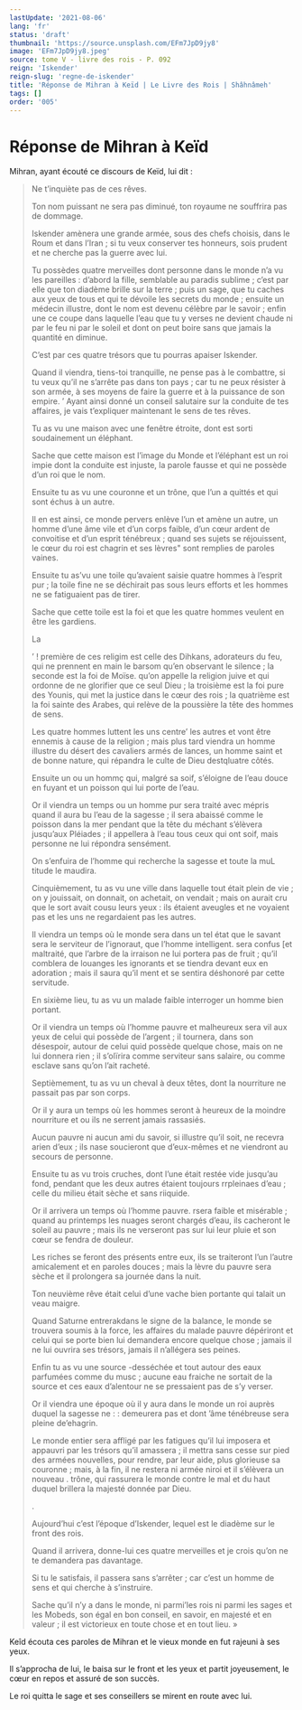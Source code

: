 ```yaml
---
lastUpdate: '2021-08-06'
lang: 'fr'
status: 'draft'
thumbnail: 'https://source.unsplash.com/EFm7JpD9jy8'
image: 'EFm7JpD9jy8.jpeg'
source: tome V - livre des rois - P. 092
reign: 'Iskender'
reign-slug: 'regne-de-iskender'
title: 'Réponse de Mihran à Keïd | Le Livre des Rois | Shâhnâmeh'
tags: []
order: '005'
---
```


<!-- LTeX: language=fr -->

# Réponse de Mihran à Keïd

Mihran, ayant écouté ce discours de Keïd, lui dit :

> Ne t’inquiète pas de ces rêves.
>
> Ton nom puissant ne sera pas diminué, ton royaume ne souffrira pas de dommage.
>
> Iskender amènera une grande armée, sous des chefs choisis, dans le Roum et dans l’Iran ; si tu veux conserver tes honneurs, sois prudent et ne cherche pas la guerre avec lui.
>
> Tu possèdes quatre merveilles dont personne dans le monde n’a vu les pareilles : d’abord la fille, semblable au paradis sublime ; c’est par elle que ton diadème brille sur la terre ; puis un sage, que tu caches aux yeux de tous et qui te dévoile les secrets du monde ; ensuite un médecin illustre, dont le nom est devenu célèbre par le savoir ; enfin une ce coupe dans laquelle l’eau que tu y verses ne devient chaude ni par le feu ni par le soleil et dont on peut boire sans que jamais la quantité en diminue.
>
> C’est par ces quatre trésors que tu pourras apaiser Iskender.
>
> Quand il viendra, tiens-toi tranquille, ne pense pas à le combattre, si tu veux qu’il ne s’arrête pas dans ton pays ; car tu ne peux résister à son armée, à ses moyens de faire la guerre et à la puissance de son empire.
’ Ayant ainsi donné un conseil salutaire sur la conduite de tes affaires, je vais t’expliquer maintenant le sens de tes rêves.
>
> Tu as vu une maison avec une fenêtre étroite, dont est sorti soudainement un éléphant.
>
> Sache que cette maison est l’image du Monde et l’éléphant est un roi impie dont la conduite est injuste, la parole fausse et qui ne possède d’un roi que le nom.
>
> Ensuite tu as vu une couronne et un trône, que l’un a quittés et qui sont échus à un autre.
>
> Il en est ainsi, ce monde pervers enlève l’un et amène un autre, un homme d’une âme vile et d’un corps faible, d’un cœur ardent de convoitise et d’un esprit ténébreux ; quand ses sujets se réjouissent, le cœur du roi est chagrin et ses lèvres" sont remplies de paroles vaines.
>
> Ensuite tu as’vu une toile qu’avaient saisie quatre hommes à l’esprit pur ; la toile fine ne se déchirait pas sous leurs efforts et les hommes ne se fatiguaient pas de tirer.
>
> Sache que cette toile est la foi et que les quatre hommes veulent en être les gardiens.
>
> La
>
> ’ !
première de ces religim est celle des Dihkans, adorateurs du feu, qui ne prennent en main le barsom qu’en observant le silence ; la seconde est la foi de Moïse. qu’on appelle la religion juive et qui ordonne de ne glorifier que ce seul Dieu ; la troisième est la foi pure des Younis, qui met la justice dans le cœur des rois ; la quatrième est la foi sainte des Arabes, qui relève de la poussière la tête des hommes de sens.
>
> Les quatre hommes luttent les uns centre’ les autres et vont être ennemis à cause de la religion ; mais plus tard viendra un homme illustre du désert des cavaliers armés de lances, un homme saint et de bonne nature, qui répandra le culte de Dieu destqluatre côtés.
>
> Ensuite un ou un hommç
qui, malgré sa soif, s’éloigne de l’eau douce en fuyant et un poisson qui lui porte de l’eau.
>
> Or il viendra un temps ou un homme pur sera traité avec mépris quand il aura bu l’eau de la sagesse ; il sera abaissé comme le poisson dans la mer pendant que la tête du méchant s’élèvera jusqu’aux Pléiades ; il appellera à l’eau tous ceux qui ont soif, mais personne ne lui répondra sensément.
>
> On s’enfuira de l’homme qui recherche la sagesse et toute la muL titude le maudira.
>
> Cinquièmement, tu as vu une ville dans laquelle tout était plein de vie ; on y jouissait, on donnait, on achetait, on vendait ; mais on aurait cru que le sort avait cousu leurs yeux : ils étaient aveugles et ne voyaient pas et les uns ne regardaient pas les autres.
>
> Il viendra un temps où le monde sera dans un tel état que le savant sera le serviteur de l’ignoraut, que l’homme intelligent. sera confus [et maltraité, que l’arbre de la irraison ne lui portera pas de fruit ; qu’il comblera de louanges les ignorants et se tiendra devant eux en adoration ; mais il saura qu’il ment et se sentira déshonoré par cette servitude.
>
> En sixième lieu, tu as vu un malade faible interroger un homme bien portant.
>
> Or il viendra un temps où l’homme pauvre et malheureux sera vil aux yeux de celui qui possède de l’argent ; il tournera, dans son désespoir, autour de celui quid possède quelque chose, mais on ne lui donnera rien ; il s’olïrira comme serviteur sans salaire, ou comme esclave sans qu’on l’ait racheté.
>
> Septièmement, tu as vu un cheval à deux têtes, dont la nourriture ne passait pas par son corps.
>
> Or il y aura un temps où les hommes seront à heureux de la moindre nourriture et ou ils ne serrent jamais rassasiés.
>
> Aucun pauvre ni aucun ami du savoir, si illustre qu’il soit, ne recevra arien d’eux ; ils nase soucieront que d’eux-mêmes et ne viendront au secours de personne.
>
> Ensuite tu as vu trois cruches, dont l’une était restée vide jusqu’au fond, pendant que les deux autres étaient toujours rrpleinaes d’eau ; celle du milieu était sèche et sans riiquide.
>
> Or il arrivera un temps où l’homme pauvre. rsera faible et misérable ; quand au printemps les nuages seront chargés d’eau, ils cacheront le soleil au pauvre ; mais ils ne verseront pas sur lui leur pluie et son cœur se fendra de douleur.
>
> Les riches se feront des présents entre eux, ils se traiteront l’un l’autre amicalement et en paroles douces ; mais la lèvre du pauvre sera sèche et il prolongera sa journée dans la nuit.
>
> Ton neuvième rêve était celui d’une vache bien portante qui talait un veau maigre.
>
> Quand Saturne entrerakdans le signe de la balance, le monde se trouvera soumis à la force, les affaires du malade pauvre dépériront et celui qui se porte bien lui demandera encore quelque chose ; jamais il ne lui ouvrira ses trésors, jamais il n’allégera ses peines.
>
> Enfin tu as vu une source
-desséchée et tout autour des eaux parfumées comme du musc ; aucune eau fraiche ne sortait de la source et ces eaux d’alentour ne se pressaient pas de s’y verser.
>
> Or il viendra une époque où il y aura dans le monde un roi auprès duquel la sagesse ne : : demeurera pas et dont ’âme ténébreuse sera pleine de’ehagrin.
>
> Le monde entier sera affligé par les fatigues qu’il lui imposera et appauvri par les trésors qu’il amassera ; il mettra sans cesse sur pied des armées nouvelles, pour rendre, par leur aide, plus glorieuse sa couronne ; mais, à la fin, il ne restera ni armée niroi et il s’élèvera un nouveau
. trône, qui rassurera le monde contre le mal et du haut duquel brillera la majesté donnée par Dieu.
>
> .
>
> Aujourd’hui c’est l’époque d’Iskender, lequel est le diadème sur le front des rois.
>
> Quand il arrivera, donne-lui ces quatre merveilles et je crois qu’on ne te demandera pas davantage.
>
> Si tu le satisfais, il passera sans s’arrêter ; car c’est un homme de sens et qui cherche à s’instruire.
>
> Sache qu’il n’y a dans le monde, ni parmi’les rois ni parmi les sages et les Mobeds, son égal en bon conseil, en savoir, en majesté et en valeur ; il est victorieux en toute chose et en tout lieu. »

Keîd écouta ces paroles de Mihran et le vieux monde en fut rajeuni à ses yeux.

Il s’approcha de lui, le baisa sur le front et les yeux et partit joyeusement, le cœur en repos et assuré de son succès.

Le roi quitta le sage et ses conseillers se mirent en route avec lui.
